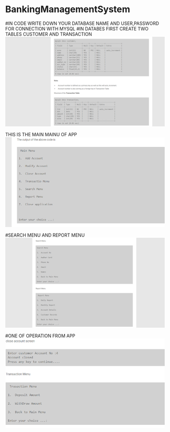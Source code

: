 # BankingManagementSystem
#IN CODE WRITE DOWN YOUR DATABASE NAME AND USER,PASSWORD FOR CONNECTION WITH MYSQL
#IN DATABES FIRST CREATE TWO TABLES CUSTOMER AND TRANSACTION
![](Tables.png)


THIS IS THE MAIN MAINU OF APP
![](OutPutImage3.png)


#SEARCH MENU AND REPORT MENU
![](OutPutImage1.png)


#ONE OF OPERATION FROM APP
![](OutPutImage2.png)
